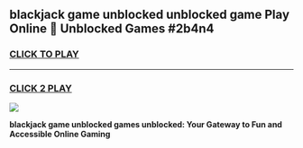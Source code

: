 
## blackjack game unblocked unblocked game Play Online 👋 Unblocked Games #2b4n4
<h3>
<a href="https://premium.freeplayer.one?title=blackjack_game_unblocked&ref=21F">CLICK TO PLAY</a></h3>
<hr>

<h3>
<a href="https://premium.freeplayer.one?title=blackjack_game_unblocked&ref=21F">CLICK 2 PLAY</a>
  
</h3>

<a href="https://premium.freeplayer.one?title=blackjack_game_unblocked&ref=21F/"><img src="https://clearcache.store/games.png"></a>


**blackjack game unblocked games unblocked: Your Gateway to Fun and Accessible Online Gaming**
